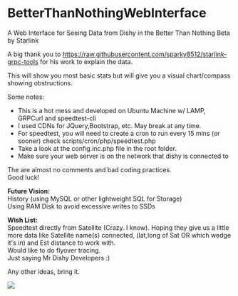 # BetterThanNothingWebInterface
A Web Interface for Seeing Data from Dishy in the Better Than Nothing Beta by Starlink

A big thank you to https://raw.githubusercontent.com/sparky8512/starlink-grpc-tools for his work to explain the data.

This will show you most basic stats but will give you a visual chart/compass showing obstructions.

Some notes:

<ul>
  <li> This is a hot mess and developed on Ubuntu Machine w/ LAMP, GRPCurl and speedtest-cli
  <li> I used CDNs for JQuery,Bootstrap, etc. May break at any time.
  <li> For speedtest, you will need to create a cron to run every 15 mins (or sooner) check scripts/cron/php/speedtest.php
  <li> Take a look at the config.inc.php file in the root folder.
  <li> Make sure your web server is on the network that dishy is connected to
</ul>

The are almost no comments and bad coding practices.<br>
Good luck!

<strong>Future Vision:</strong><br>
History (using MySQL or other lightweight SQL for Storage)<br>
Using RAM Disk to avoid excessive writes to SSDs<br>

<strong>Wish List:</strong><br>
Speedtest directly from Satellite (Crazy. I know).
Hoping they give us a little more data like Satellite name(s) connected, (lat,long of Sat OR which wedge it's in) and Est distance to work with. <br>
Would like to do flyover tracing.<br>
Just saying Mr Dishy Developers :)

Any other ideas, bring it.

<img src="https://repository-images.githubusercontent.com/333752169/e56c2780-613a-11eb-8f00-835103e5ab61">

